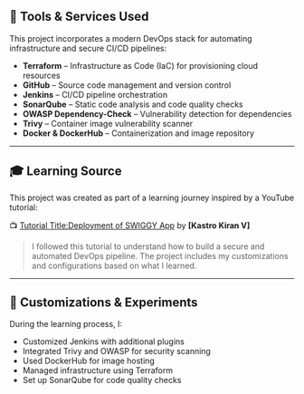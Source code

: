 ## 🚀 Tools & Services Used

This project incorporates a modern DevOps stack for automating infrastructure and secure CI/CD pipelines:

- **Terraform** – Infrastructure as Code (IaC) for provisioning cloud resources
- **GitHub** – Source code management and version control
- **Jenkins** – CI/CD pipeline orchestration
- **SonarQube** – Static code analysis and code quality checks
- **OWASP Dependency-Check** – Vulnerability detection for dependencies
- **Trivy** – Container image vulnerability scanner
- **Docker & DockerHub** – Containerization and image repository

---

## 🎓 Learning Source

This project was created as part of a learning journey inspired by a YouTube tutorial:

📺 [Tutorial Title:Deployment of SWIGGY App](https://youtu.be/x55z7rk0NAU?list=PLs-PsDpuAuTfG3gFR5DnVD58kT7JBO97x) by **[Kastro Kiran V]**

> I followed this tutorial to understand how to build a secure and automated DevOps pipeline. The project includes my customizations and configurations based on what I learned.

---

## 🔧 Customizations & Experiments

During the learning process, I:

- Customized Jenkins with additional plugins
- Integrated Trivy and OWASP for security scanning
- Used DockerHub for image hosting
- Managed infrastructure using Terraform
- Set up SonarQube for code quality checks
